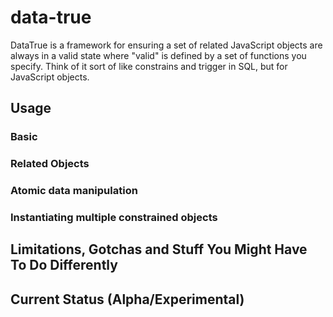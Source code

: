 # data-true

DataTrue is a framework for ensuring a set of related JavaScript objects are always in a valid state where "valid" is defined by a set of functions you specify. Think of it sort of like constrains and trigger in SQL, but for JavaScript objects.

## Usage




### Basic

### Related Objects

### Atomic data manipulation

### Instantiating multiple constrained objects

## 


## Limitations, Gotchas and Stuff You Might Have To Do Differently


## Current Status (Alpha/Experimental)
